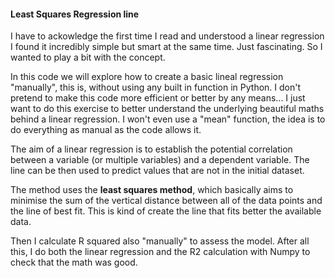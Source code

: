#### **Least Squares Regression line**

I have to ackowledge the first time I read and understood a linear regression I found it incredibly simple but smart at the same time. Just fascinating. So I wanted to play a bit with the concept.

In this code we will explore how to create a basic lineal regression "manually", this is, without using any built in function in Python. I don't pretend to make this code more efficient or better by any means... I just want to do this exercise to better understand the underlying beautiful maths behind a linear regression. I won't even use a "mean" function, the idea is to do everything as manual as the code allows it.

The aim of a linear regression is to establish the potential correlation between a variable (or multiple variables) and a dependent variable. The line can be then used to predict values that are not in the initial dataset.

The method uses the **least squares method**, which basically aims to minimise the sum of the vertical distance between all of the data points and the line of best fit. This is kind of create the line that fits better the available data. 

Then I calculate R squared also "manually" to assess the model. After all this, I do both the linear regression and the R2 calculation with Numpy to check that the math was good. 
